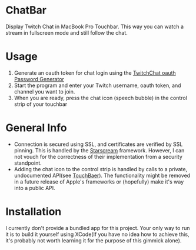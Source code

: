 # ChatBar
Display Twitch Chat in MacBook Pro Touchbar. This way you can watch a stream in fullscreen mode and still follow the chat.

# Usage
1. Generate an oauth token for chat login using the [TwitchChat oauth Password Generator](https://twitchapps.com/tmi/)
2. Start the program and enter your Twitch username, oauth token, and channel you want to join.
3. When you are ready, press the chat icon (speech bubble) in the control strip of your touchbar

# General Info
- Connection is secured using SSL, and certificates are verified by SSL pinning. This is handled by the [Starscream](https://github.com/daltoniam/Starscream) framework. However, I can not vouch for the correctness of their implementation from a security standpoint.
- Adding the chat icon to the control strip is handled by calls to a private, undocumented API(see [TouchBaer](https://github.com/a2/touch-baer)). The functionality might be removed in a future release of Apple's frameworks or (hopefully) make it's way into a public API.

# Installation
I currently don't provide a bundled app for this project. Your only way to run it is to build it yourself using XCode(If you have no idea how to achieve this, it's probably not worth learning it for the purpose of this gimmick alone).
